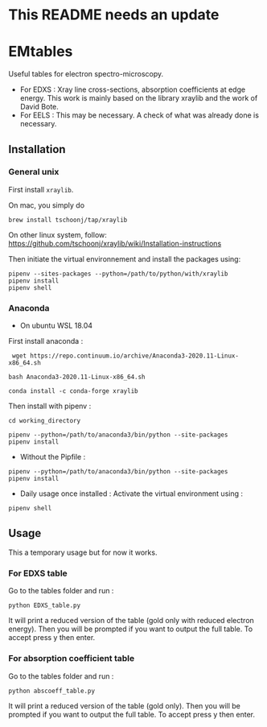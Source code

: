 # This README needs an update

# EMtables
Useful tables for electron spectro-microscopy. 
- For EDXS : Xray line cross-sections, absorption coefficients at edge energy.
			 This work is mainly based on the library xraylib and the work of David Bote.
- For EELS : This may be necessary. A check of what was already done is necessary.

## Installation


### General unix


First install `xraylib`. 

On mac, you simply do
```
brew install tschoonj/tap/xraylib
```
On other linux system, follow:
https://github.com/tschoonj/xraylib/wiki/Installation-instructions

Then initiate the virtual environnement and install the packages using:
```
pipenv --sites-packages --python=/path/to/python/with/xraylib
pipenv install
pipenv shell
```

### Anaconda
- On ubuntu WSL 18.04

First install anaconda : 
```
 wget https://repo.continuum.io/archive/Anaconda3-2020.11-Linux-x86_64.sh
```
```
bash Anaconda3-2020.11-Linux-x86_64.sh
```
```
conda install -c conda-forge xraylib
```
Then install with pipenv : 
```
cd working_directory
```
```
pipenv --python=/path/to/anaconda3/bin/python --site-packages
pipenv install
```
- Without the Pipfile :
```
pipenv --python=/path/to/anaconda3/bin/python --site-packages
pipenv install
```
- Daily usage once installed : 
Activate the virtual environment using : 
```
pipenv shell
```

## Usage

This a temporary usage but for now it works. 

### For EDXS table

Go to the tables folder and run : 
```
python EDXS_table.py
```
It will print a reduced version of the table (gold only with reduced electron energy). Then you will be prompted if you want to output the full table. To accept press y then enter. 

### For absorption coefficient table

Go to the tables folder and run : 
```
python abscoeff_table.py
```
It will print a reduced version of the table (gold only). Then you will be prompted if you want to output the full table. To accept press y then enter. 
